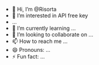 - 👋 Hi, I’m @Risorta
- 👀 I’m interested in API free key
- ...
- 🌱 I’m currently learning ...
- 💞️ I’m looking to collaborate on ...
- 📫 How to reach me ...
- 😄 Pronouns: ...
- ⚡ Fun fact: ...

<!---
Risorta/Risorta is a ✨ special ✨ repository because its `README.md` (this file) appears on your GitHub profile.
You can click the Preview link to take a look at your changes.
--->

